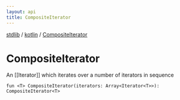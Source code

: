 ```yaml
---
layout: api
title: CompositeIterator
---
```

[stdlib](../index.html) / [kotlin](index.html) / [CompositeIterator](CompositeIterator.html)

# CompositeIterator
An [[Iterator]] which iterates over a number of iterators in sequence
```
fun <T> CompositeIterator(iterators: Array<Iterator<T>>): CompositeIterator<T>
```
